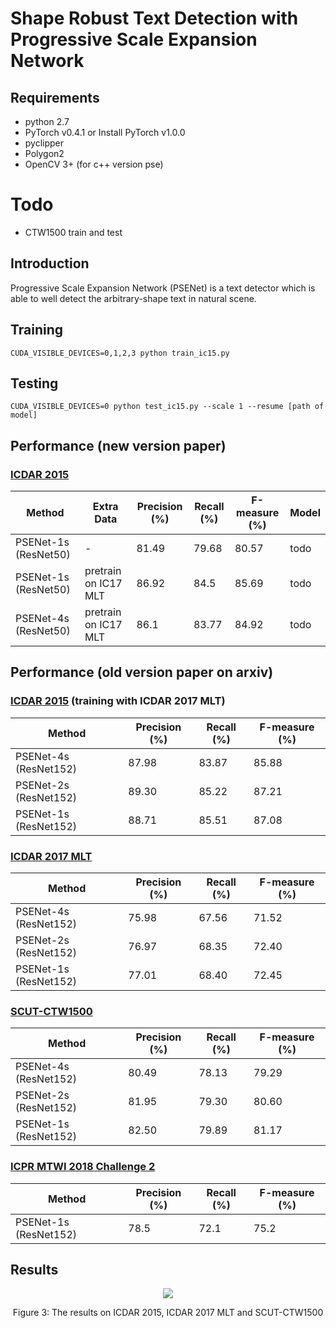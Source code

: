 # Shape Robust Text Detection with Progressive Scale Expansion Network

## Requirements
* python 2.7
* PyTorch v0.4.1 or Install PyTorch v1.0.0
* pyclipper
* Polygon2
* OpenCV 3+ (for c++ version pse)

# Todo
* CTW1500 train and test

## Introduction
Progressive Scale Expansion Network (PSENet) is a text detector which is able to well detect the arbitrary-shape text in natural scene.

## Training
```
CUDA_VISIBLE_DEVICES=0,1,2,3 python train_ic15.py
```

## Testing
```
CUDA_VISIBLE_DEVICES=0 python test_ic15.py --scale 1 --resume [path of model]
```


## Performance (new version paper)
### [ICDAR 2015](http://rrc.cvc.uab.es/?ch=4&com=evaluation&task=1)
| Method | Extra Data | Precision (%) | Recall (%) | F-measure (%) | Model |
| - | - | - | - | - | - |
| PSENet-1s (ResNet50) | - | 81.49 | 79.68 | 80.57 | todo |
| PSENet-1s (ResNet50) | pretrain on IC17 MLT | 86.92 | 84.5 | 85.69 | todo |
| PSENet-4s (ResNet50) | pretrain on IC17 MLT | 86.1 | 83.77 | 84.92 | todo |

## Performance (old version paper on arxiv)
### [ICDAR 2015](http://rrc.cvc.uab.es/?ch=4&com=evaluation&task=1) (training with ICDAR 2017 MLT)
| Method | Precision (%) | Recall (%) | F-measure (%) | 
| - | - | - | - |
| PSENet-4s (ResNet152) | 87.98 | 83.87 | 85.88 |
| PSENet-2s (ResNet152) | 89.30 | 85.22 | 87.21 |
| PSENet-1s (ResNet152) | 88.71 | 85.51 | 87.08 |

### [ICDAR 2017 MLT](http://rrc.cvc.uab.es/?ch=8&com=evaluation&task=1)
| Method | Precision (%) | Recall (%) | F-measure (%) | 
| - | - | - | - |
| PSENet-4s (ResNet152) | 75.98 | 67.56 | 71.52 |
| PSENet-2s (ResNet152) | 76.97 | 68.35 | 72.40 |
| PSENet-1s (ResNet152) | 77.01 | 68.40 | 72.45 |

### [SCUT-CTW1500](https://github.com/Yuliang-Liu/Curve-Text-Detector)
| Method | Precision (%) | Recall (%) | F-measure (%) | 
| - | - | - | - |
| PSENet-4s (ResNet152) | 80.49 | 78.13 | 79.29 |
| PSENet-2s (ResNet152) | 81.95 | 79.30 | 80.60 |
| PSENet-1s (ResNet152) | 82.50 | 79.89 | 81.17 |

### [ICPR MTWI 2018 Challenge 2](https://tianchi.aliyun.com/competition/rankingList.htm?spm=5176.100067.5678.4.65166a80jnPm5W&raceId=231651)
| Method | Precision (%) | Recall (%) | F-measure (%) | 
| - | - | - | - |
| PSENet-1s (ResNet152) | 78.5 | 72.1 | 75.2 |

## Results
<div align="center">
  <img src="https://github.com/whai362/PSENet/blob/master/figure/res0.png">
</div>
<p align="center">
  Figure 3: The results on ICDAR 2015, ICDAR 2017 MLT and SCUT-CTW1500
</p>

